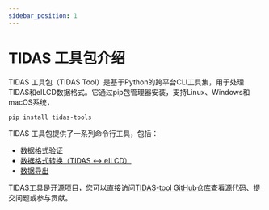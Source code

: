```yaml
---
sidebar_position: 1
---
```



# TIDAS 工具包介绍

TIDAS 工具包（TIDAS Tool）是基于Python的跨平台CLI工具集，用于处理TIDAS和eILCD数据格式。它通过pip包管理器安装，支持Linux、Windows和macOS系统，

```bash
pip install tidas-tools
```

TIDAS 工具包提供了一系列命令行工具，包括：

- [数据格式验证](tidas-validation.md)
- [数据格式转换（TIDAS ↔ eILCD）](tidas-eilcd.md)
- [数据导出](tidas-export.md)

TIDAS工具是开源项目，您可以直接访问[TIDAS-tool GitHub仓库](https://github.com/tiangong-lca/tidas-tools)查看源代码、提交问题或参与贡献。
